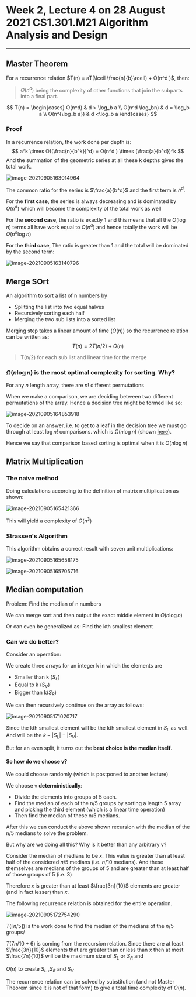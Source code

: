 # Week 2, Lecture 4 on 28 August 2021 CS1.301.M21 Algorithm Analysis and Design

***

## Master Theorem

For a recurrence relation $T(n) = aT(\lceil \frac{n}{b}\rceil) + O(n^d )$, then:

> $O(n^d)$ being the complexity of other functions that join the subparts into a final part.

$$
T(n) = \begin{cases} 
O(n^d) & d > \log_b a \\ 
O(n^d \log_bn) & d = \log_b a \\ 
O(n^{\log_b a}) & d <\log_b a 
\end{cases}
$$

### Proof

In a recurrence relation, the work done per depth is:
$$
a^k \times O((\frac{n}{b^k})^d) = O(n^d ) \times (\frac{a}{b^d})^k
$$
And the summation of the geometric series at all these k depths gives the total work.

![image-20210905163014964](C:\Users\gpaul\AppData\Roaming\Typora\typora-user-images\image-20210905163014964.png)

The common ratio for the series is $\frac{a}{b^d}$ and the first term is $n^d$.

For the **first case**, the series is always decreasing and is dominated by $O(n^d)$ which will become the complexity of the total work as well

For the **second case**, the ratio is exactly 1 and this means that all the $O(\text{log} \; n)$ terms all have work equal to $O(n^d)$ and hence totally the work will be $O(n^d\text{log} \; n)$

For the **third case**, The ratio is greater than 1 and the total will be dominated by the second term:

![image-20210905163140796](C:\Users\gpaul\AppData\Roaming\Typora\typora-user-images\image-20210905163140796.png)



## Merge SOrt

An algorithm to sort a list of n numbers by

* Splitting the list into two equal halves
* Recursively sorting each half
* Merging the two sub lists into a sorted list

Merging step takes a linear amount of time ($O(n)$) so the recurrence relation can be written as:
$$
T(n) = 2T(n/2) + O(n)
$$

> T(n/2) for each sub list and linear time for the merge

### $\Omega(n\log{n})$ is the most optimal complexity for sorting. Why?

For any $n$ length array, there are $n!$ different permutations

When we make a comparison, we are deciding between two different permutations of the array. Hence a decision tree might be formed like so:

![image-20210905164853918](C:\Users\gpaul\AppData\Roaming\Typora\typora-user-images\image-20210905164853918.png)

To decide on an answer, i.e. to get to a leaf in the decision tree we must go through at least $\log{n!}$ comparisons. which is $\Omega(n\log{n})$ (shown [here](https://tildesites.bowdoin.edu/~ltoma/teaching/cs231/fall07/Lectures/sortLB.pdf)).

Hence we say that comparison based sorting is optimal when it is $O(n \log n)$

## Matrix Multiplication

### The naive method

Doing calculations according to the definition of matrix multiplication as shown:

![image-20210905165421366](C:\Users\gpaul\AppData\Roaming\Typora\typora-user-images\image-20210905165421366.png)

This will yield a complexity of $O(n^3)$

### Strassen's Algorithm

This algorithm obtains a correct result with seven unit multiplications:

![image-20210905165658175](C:\Users\gpaul\AppData\Roaming\Typora\typora-user-images\image-20210905165658175.png)

![image-20210905165705716](C:\Users\gpaul\AppData\Roaming\Typora\typora-user-images\image-20210905165705716.png)

## Median computation

Problem: Find the median of n numbers

We can merge sort and then output the exact middle element in $O(n\log n)$

Or can even be generalized as: Find the kth smallest element

### Can we do better?

Consider an operation:

We create three arrays for an integer k in which the elements are

* Smaller than k ($S_L$)
* Equal to k ($S_V$)
* Bigger than k($S_R$)

We can then recursively continue on the array as follows:

![image-20210905171020717](C:\Users\gpaul\AppData\Roaming\Typora\typora-user-images\image-20210905171020717.png)

Since the kth smallest element will be the kth smallest element in $S_L$ as well. And will be the $k-|S_L|-|S_V|$.

But for an even split, it turns out the **best choice is the median itself**.

#### So how do we choose v?

We could choose randomly (which is postponed to another lecture)

We choose v **deterministically**:

* Divide the elements into groups of 5 each.
* Find the median of each of the n/5 groups by sorting a length 5 array and picking the third element (which is a linear time operation)
* Then find the median of these n/5 medians.

After this we can conduct the above shown recursion with the median of the n/5 medians to solve the problem.

But why are we doing all this? Why is it better than any arbitrary v?

Consider the median of medians to be $x$. This value is greater than at least half of the considered $n/5$ medians (i.e. $n/10$ medians). And these themselves are medians of the groups of 5 and are greater than at least half of those groups of 5 (i.e. 3)

Therefore $x$ is greater than at least $\frac{3n}{10}$ elements are greater (and in fact lesser) than $x$.

The following recurrence relation is obtained for the entire operation.

![image-20210905172754290](C:\Users\gpaul\AppData\Roaming\Typora\typora-user-images\image-20210905172754290.png)

$T(\lceil n/5\rceil)$ is the work done to find the median of the medians of the $n/5$ groups/

$T(7n/10+6)$ is coming from the recursion relation. Since there are at least $\frac{3n}{10}$ elements that are greater than or less than $x$ then at most $\frac{7n}{10}$ will be the maximum size of $S_L$ or $S_R$ and

$O(n)$ to create $S_L$ ,$S_R$ and $S_V$

The recurrence relation can be solved by substitution (and not Master Theorem since it is not of that form) to give a total time complexity of $O(n)$.
